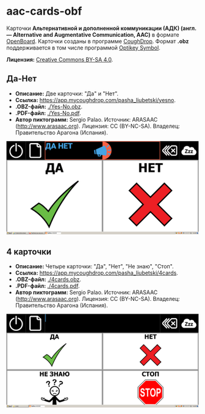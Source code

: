 # aac-cards-obf

Карточки __Альтернативной и дополненной коммуникации (АДК) (англ. — Alternative and Augmentative Communication, AAC)__ в формате [OpenBoard](https://www.openboardformat.org/). Карточки созданы в программе [CoughDrop](https://www.coughdrop.com/). Формат __.obz__ поддерживается в том числе программой [Optikey Symbol](http://optikey.org/applications/optikey-symbol).

__Лицензия:__ [Creative Commons BY-SA 4.0](https://creativecommons.org/licenses/by-sa/4.0/deed.ru).

## Да-Нет

- __Описание:__ Две карточки: "Да" и "Нет".
- __Ссылка:__ <https://app.mycoughdrop.com/pasha_liubetski/yesno>.
- __.OBZ-файл:__ [./Yes-No.obz](Yes-No.obz).
- __.PDF-файл:__ [./Yes-No.pdf](Yes-No.pdf).
- __Автор пиктограмм:__ Sergio Palao. Источник: ARASAAC (<http://www.arasaac.org>). Лицензия: CC (BY-NC-SA). Владелец: Правительство Арагона (Испания).

![](Yes-No.png)

## 4 карточки

- __Описание:__ Четыре карточки: "Да", "Нет", "Не знаю", "Стоп".
- __Ссылка:__ <https://app.mycoughdrop.com/pasha_liubetski/4cards>.
- __.OBZ-файл:__ [./4cards.obz](4cards.obz).
- __.PDF-файл:__ [./4cards.pdf](4cards.pdf).
- __Автор пиктограмм:__ Sergio Palao. Источник: ARASAAC (<http://www.arasaac.org>). Лицензия: CC (BY-NC-SA). Владелец: Правительство Арагона (Испания).

![](4cards.png)
